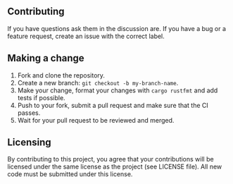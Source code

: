 ## Contributing

If you have questions ask them in the discussion are. If you have a bug or a feature request, create an issue with the correct label.

## Making a change

1. Fork and clone the repository.
2. Create a new branch: `git checkout -b my-branch-name`.
3. Make your change, format your changes with `cargo rustfmt` and add tests if possible.
4. Push to your fork, submit a pull request and make sure that the CI passes.
5. Wait for your pull request to be reviewed and merged.

## Licensing

By contributing to this project, you agree that your contributions will be licensed under the same license as the project (see LICENSE file). All new code must be submitted under this license.